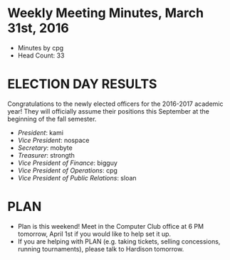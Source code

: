 # Weekly Meeting Minutes, March 31st, 2016

- Minutes by cpg
- Head Count: 33

# ELECTION DAY RESULTS

Congratulations to the newly elected officers for the 2016-2017 academic year! They will officially assume their positions this September at the beginning of the fall semester.

- *President*: kami
- *Vice President*: nospace
- *Secretary*: mobyte
- *Treasurer*: strongth
- *Vice President of Finance*: bigguy
- *Vice President of Operations*: cpg
- *Vice President of Public Relations*: sloan

# PLAN

- Plan is this weekend! Meet in the Computer Club office at 6 PM tomorrow, April 1st if you would like to help set it up.
- If you are helping with PLAN (e.g. taking tickets, selling concessions, running tournaments), please talk to Hardison tomorrow.

